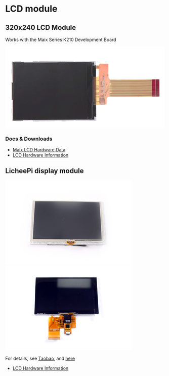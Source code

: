 LCD module
========


## 320x240 LCD Module

Works with the Maix Series K210 Development Board

![](../../assets/lcd_24pin.png)

### Docs & Downloads

* [Maix LCD Hardware Data](http://dl.sipeed.com/MAIX/HDK/Maix-LCD/)
* [LCD Hardware Information](http://dl.sipeed.com/Accessories/LCD/)


## LicheePi display module

![](../../assets/lcd_0.jpg)
![](../../assets/lcd_1.jpg)

For details, see [Taobao](https://item.taobao.com/item.htm?id=585048350908#), and [here](https://item.taobao.com/item.htm?spm=a1z10.5-c-s.w4002-21231188711.12.549d4220iNIEmi&id=584657396198)




* [LCD Hardware Information](http://dl.sipeed.com/Accessories/LCD/)


